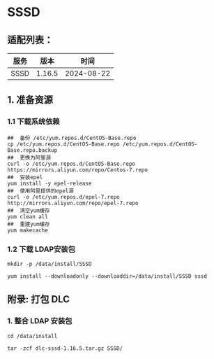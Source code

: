 # SSSD

## 适配列表：

| 服务 | 版本   | 时间       |
| ---- | ------ | ---------- |
| SSSD | 1.16.5 | 2024-08-22 |

## 1. 准备资源

### 1.1 下载系统依赖

~~~shell
##  备份 /etc/yum.repos.d/CentOS-Base.repo
cp /etc/yum.repos.d/CentOS-Base.repo /etc/yum.repos.d/CentOS-Base.repo.backup
##  更换为阿里源
curl -o /etc/yum.repos.d/CentOS-Base.repo https://mirrors.aliyun.com/repo/Centos-7.repo
##  安装epel
yum install -y epel-release
##  使用阿里提供的epel源
curl -o /etc/yum.repos.d/epel-7.repo  http://mirrors.aliyun.com/repo/epel-7.repo
##  清空yum缓存
yum clean all
##  重建yum缓存
yum makecache
~~~

### 1.2 下载 LDAP安装包

~~~shell
mkdir -p /data/install/SSSD

yum install --downloadonly --downloaddir=/data/install/SSSD sssd
~~~

## 附录: 打包 DLC

### 1. 整合 LDAP 安装包

~~~shell
cd /data/install

tar -zcf dlc-sssd-1.16.5.tar.gz SSSD/
~~~
